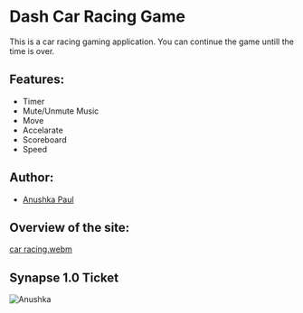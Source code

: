 # Dash Car Racing Game
This is a car racing gaming application. You can continue the game untill the time is over.
## Features:
- Timer
- Mute/Unmute Music
- Move
- Accelarate
- Scoreboard
- Speed

## Author:
- [Anushka Paul](https://github.com/pilipi-puu-puu)

## Overview of the site:
[car racing.webm](https://user-images.githubusercontent.com/87390353/213347170-885eaf35-0363-469b-8b5b-67245ec272e9.webm)

## Synapse 1.0 Ticket
![Anushka](https://user-images.githubusercontent.com/87390353/213347226-e54d37ae-9605-4e44-9cc1-737dbeb3e0b7.png)
